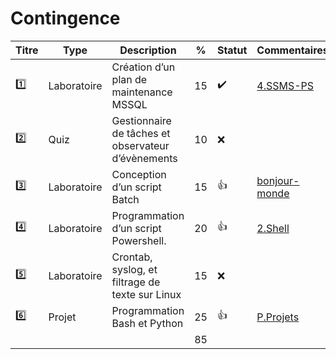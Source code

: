 # Contingence

| Titre | Type        | Description                                         | % | Statut           | Commentaires            |
|-------|-------------|-----------------------------------------------------|---|------------------|-------------------------|
| :one: | Laboratoire | Création d’un plan de maintenance MSSQL             | 15|:heavy_check_mark:|[4.SSMS-PS](../4.SSMS-PS)|
| :two: | Quiz        | Gestionnaire de tâches et observateur d’évènements  | 10|:x:               |                         |
|:three:| Laboratoire | Conception d’un script Batch                        | 15|:+1:               |[bonjour-monde](https://lab.github.com/CollegeBoreal/lab-github-actions:-bonjour-monde)|
|:four: | Laboratoire | Programmation d’un script Powershell.               | 20|:+1:               |[2.Shell](../2.Shell)    |
|:five: | Laboratoire | Crontab, syslog, et filtrage de texte sur Linux     | 15|:x:               |                         |
|:six:  | Projet      | Programmation Bash et Python                        | 25|:+1:               |[P.Projets](../P.Projets)|
|       |             |                                                     | 85|                  |                         |

